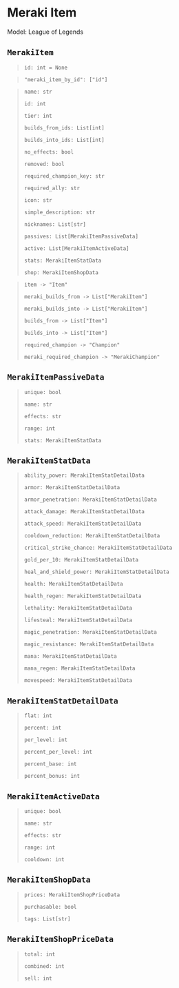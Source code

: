 # Meraki Item
Model: League of Legends

## `MerakiItem` <Badge text="Pyot Core" vertical="middle"/>
>`id: int = None` <Badge text="param" type="warning" vertical="middle"/>

>`"meraki_item_by_id": ["id"]` <Badge text="endpoint" type="error" vertical="middle"/>

>`name: str`
>
>`id: int`
>
>`tier: int`
>
>`builds_from_ids: List[int]`
>
>`builds_into_ids: List[int]`
>
>`no_effects: bool`
>
>`removed: bool`
>
>`required_champion_key: str`
>
>`required_ally: str`
>
>`icon: str`
>
>`simple_description: str`
>
>`nicknames: List[str]`
>
>`passives: List[MerakiItemPassiveData]`
>
>`active: List[MerakiItemActiveData]`
>
>`stats: MerakiItemStatData`
>
>`shop: MerakiItemShopData`

>`item -> "Item"` <Badge text="bridge" type="error" vertical="middle"/>
>
>`meraki_builds_from -> List["MerakiItem"]` <Badge text="bridge" type="error" vertical="middle"/>
>
>`meraki_builds_into -> List["MerakiItem"]` <Badge text="bridge" type="error" vertical="middle"/>
>
>`builds_from -> List["Item"]` <Badge text="bridge" type="error" vertical="middle"/>
>
>`builds_into -> List["Item"]` <Badge text="bridge" type="error" vertical="middle"/>
>
>`required_champion -> "Champion"` <Badge text="bridge" type="error" vertical="middle"/>
>
>`meraki_required_champion -> "MerakiChampion"` <Badge text="bridge" type="error" vertical="middle"/>

## `MerakiItemPassiveData` <Badge text="Pyot Static" vertical="middle"/>
>`unique: bool`
>
>`name: str`
>
>`effects: str`
>
>`range: int`
>
>`stats: MerakiItemStatData`

## `MerakiItemStatData` <Badge text="Pyot Static" vertical="middle"/>
>`ability_power: MerakiItemStatDetailData`
>
>`armor: MerakiItemStatDetailData`
>
>`armor_penetration: MerakiItemStatDetailData`
>
>`attack_damage: MerakiItemStatDetailData`
>
>`attack_speed: MerakiItemStatDetailData`
>
>`cooldown_reduction: MerakiItemStatDetailData`
>
>`critical_strike_chance: MerakiItemStatDetailData`
>
>`gold_per_10: MerakiItemStatDetailData`
>
>`heal_and_shield_power: MerakiItemStatDetailData`
>
>`health: MerakiItemStatDetailData`
>
>`health_regen: MerakiItemStatDetailData`
>
>`lethality: MerakiItemStatDetailData`
>
>`lifesteal: MerakiItemStatDetailData`
>
>`magic_penetration: MerakiItemStatDetailData`
>
>`magic_resistance: MerakiItemStatDetailData`
>
>`mana: MerakiItemStatDetailData`
>
>`mana_regen: MerakiItemStatDetailData`
>
>`movespeed: MerakiItemStatDetailData`

## `MerakiItemStatDetailData` <Badge text="Pyot Static" vertical="middle"/>
>`flat: int`
>
>`percent: int`
>
>`per_level: int`
>
>`percent_per_level: int`
>
>`percent_base: int`
>
>`percent_bonus: int`

## `MerakiItemActiveData` <Badge text="Pyot Static" vertical="middle"/>
>`unique: bool`
>
>`name: str`
>
>`effects: str`
>
>`range: int`
>
>`cooldown: int`

## `MerakiItemShopData` <Badge text="Pyot Static" vertical="middle"/>
>`prices: MerakiItemShopPriceData`
>
>`purchasable: bool`
>
>`tags: List[str]`

## `MerakiItemShopPriceData` <Badge text="Pyot Static" vertical="middle"/>
>`total: int`
>
>`combined: int`
>
>`sell: int`



